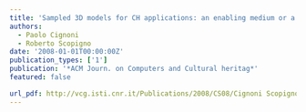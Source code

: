 ```yaml
---
title: 'Sampled 3D models for CH applications: an enabling medium or a technological exercise?'
authors:
  - Paolo Cignoni
  - Roberto Scopigno
date: '2008-01-01T00:00:00Z'
publication_types: ['1']
publication: '*ACM Journ. on Computers and Cultural heritag*'
featured: false

url_pdf: http://vcg.isti.cnr.it/Publications/2008/CS08/Cignoni Scopigno - Sampled 3D models for CH applications A viable and enabling new medium or just a technological exercise - JOCCH2008.pdf
---
```


